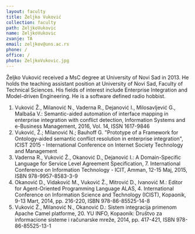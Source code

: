 ```yaml
---
layout: faculty
title: Željko Vuković
collection: faculty
path: ZeljkoVukovic
name: ZeljkoVukovic
zvanje: TA
email: zeljkov@uns.ac.rs
phone: /
office: /
photo: ZeljkoVukovic.jpg
---
```



Željko Vuković received a MsC degree at University of Novi Sad in 2013. 
He holds the teaching assistant position at University of Novi Sad, Faculty of 
Technical Sciences. His fields of interest include Enterprise Integration and Model-driven Engineering. He is a software defined radio hobbist. 

1. Vuković Ž., Milanović N., Vaderna R., Dejanović I., Milosavljević G., Malbaša V.: Semantic-aided automation of interface mapping in enterprise integration with conflict detection, Information Systems and e-Business Management, 2016, Vol. 14, ISSN 1617-9846
1. Vuković, Ž.; Milanović N.; Bauhoff G. "Prototype of a Framework for Ontology-aided semantic conflict resolution in enterprise integration", ICIST 2015 - International Conference on Internet Society Technology and Management
1. Vaderna R., Vuković Ž., Okanović D., Dejanović I.: A Domain-Specific Language for Service Level Agreement Specification, 7. International Conference on Information Technology - ICIT, Amman, 12-15 Maj, 2015, ISBN 978-9957-8583-3-9
1. Okanović D., Vidaković M., Vuković Ž., Mitrović D., Ivanović M.: Editor for Agent-Oriented Programming Language ALAS, 4. International Conference on Information Science and Technology (ICIST), Kopaonik, 9-13 Mart, 2014, pp. 216-220, ISBN 978-86-85525-14-8
1. Vuković Ž., Milanović N., Okanović D.: Sistem integracija primenom Apache Camel platforme, 20. YU INFO, Kopaonik: Društvo za informacione sisteme i računarske mreže, 2014, pp. 417-421, ISBN 978-86-85525-13-1
